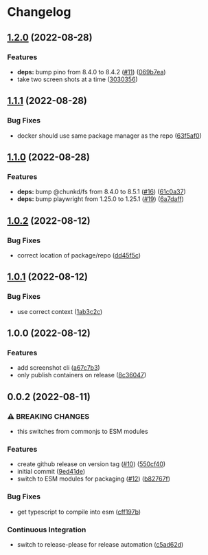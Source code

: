 # Changelog

## [1.2.0](https://github.com/linz/basemaps-screenshot/compare/v1.1.1...v1.2.0) (2022-08-28)


### Features

* **deps:** bump pino from 8.4.0 to 8.4.2 ([#11](https://github.com/linz/basemaps-screenshot/issues/11)) ([069b7ea](https://github.com/linz/basemaps-screenshot/commit/069b7ea21c235e7aa5e1d360a613a4a80a694dd2))
* take two screen shots at a time ([3030356](https://github.com/linz/basemaps-screenshot/commit/30303566b45bc38443b76623a3ba4005f91a0685))

## [1.1.1](https://github.com/linz/basemaps-screenshot/compare/v1.1.0...v1.1.1) (2022-08-28)


### Bug Fixes

* docker should use same package manager as the repo ([63f5af0](https://github.com/linz/basemaps-screenshot/commit/63f5af08902f95d93fabac0f4a464803044e5225))

## [1.1.0](https://github.com/linz/basemaps-screenshot/compare/v1.0.2...v1.1.0) (2022-08-28)


### Features

* **deps:** bump @chunkd/fs from 8.4.0 to 8.5.1 ([#16](https://github.com/linz/basemaps-screenshot/issues/16)) ([61c0a37](https://github.com/linz/basemaps-screenshot/commit/61c0a37e875ea776f9804552c61534b06cf3215f))
* **deps:** bump playwright from 1.25.0 to 1.25.1 ([#19](https://github.com/linz/basemaps-screenshot/issues/19)) ([6a7daff](https://github.com/linz/basemaps-screenshot/commit/6a7daff8016b21f4395061d16eff24a14dc018b8))

## [1.0.2](https://github.com/linz/basemaps-screenshot/compare/v1.0.1...v1.0.2) (2022-08-12)


### Bug Fixes

* correct location of package/repo ([dd45f5c](https://github.com/linz/basemaps-screenshot/commit/dd45f5c46f274c8cab218aba36deb9058cef560e))

## [1.0.1](https://github.com/linz/basemaps-screenshot/compare/v1.0.0...v1.0.1) (2022-08-12)


### Bug Fixes

* use correct context ([1ab3c2c](https://github.com/linz/basemaps-screenshot/commit/1ab3c2c5c8fb68dd86f6183d5d5e8863bfa2ff32))

## 1.0.0 (2022-08-12)


### Features

* add screenshot cli ([a67c7b3](https://github.com/linz/basemaps-screenshot/commit/a67c7b3cc815f40dbf21ca6785701e97c349827b))
* only publish containers on release ([8c36047](https://github.com/linz/basemaps-screenshot/commit/8c360477510b2caf150d40cd49c62c6231ee13b3))

## 0.0.2 (2022-08-11)


### ⚠ BREAKING CHANGES

* this switches from commonjs to ESM modules

### Features

* create github release on version tag ([#10](https://github.com/linz/template-javascript-hello-world/issues/10)) ([550cf40](https://github.com/linz/template-javascript-hello-world/commit/550cf406918c06faac6bf7b2e57500f5f4be621a))
* initial commit ([9ed41de](https://github.com/linz/template-javascript-hello-world/commit/9ed41de00ea3cf08eda07563bc444c124fb6814c))
* switch to ESM modules for packaging ([#12](https://github.com/linz/template-javascript-hello-world/issues/12)) ([b82767f](https://github.com/linz/template-javascript-hello-world/commit/b82767fa973324a23f9f6eb692147f603ea6a0cc))


### Bug Fixes

* get typescript to compile into esm ([cff197b](https://github.com/linz/template-javascript-hello-world/commit/cff197be277a9f13277f10276cc93d1a6835328e))


### Continuous Integration

* switch to release-please for release automation ([c5ad62d](https://github.com/linz/template-javascript-hello-world/commit/c5ad62d7fc96a198618bebb716702c56758e9824))
